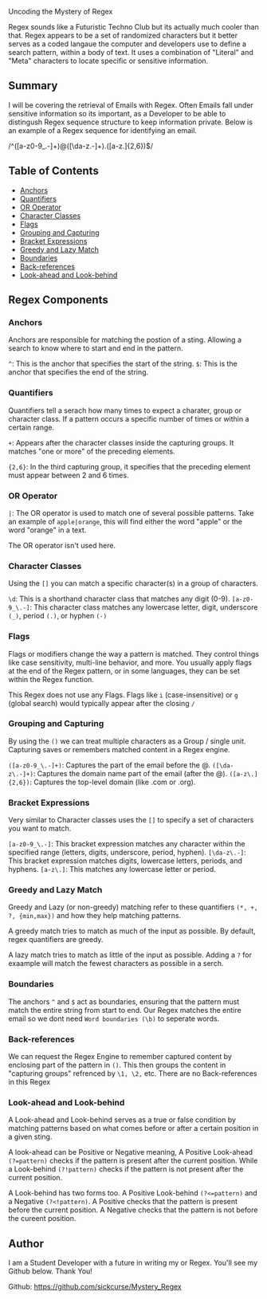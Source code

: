 Uncoding the Mystery of Regex 

Regex sounds like a Futuristic Techno Club but its actually much cooler than that. Regex appears to be a set of randomized characters but it better serves as a coded langaue the computer and developers use to define a search pattern, within a body of text. It uses a combination of "Literal" and "Meta" characters to locate specific or sensitive information.

## Summary

I will be covering the retrieval of Emails with Regex. Often Emails fall under sensitive information so its important, as a Developer to be able to distingush Regex sequence structure to keep information private. Below is an example of a Regex sequence for identifying an email.

/^([a-z0-9_\.-]+)@([\da-z\.-]+)\.([a-z\.]{2,6})$/

## Table of Contents

- [Anchors](#anchors)
- [Quantifiers](#quantifiers)
- [OR Operator](#or-operator)
- [Character Classes](#character-classes)
- [Flags](#flags)
- [Grouping and Capturing](#grouping-and-capturing)
- [Bracket Expressions](#bracket-expressions)
- [Greedy and Lazy Match](#greedy-and-lazy-match)
- [Boundaries](#boundaries)
- [Back-references](#back-references)
- [Look-ahead and Look-behind](#look-ahead-and-look-behind)

## Regex Components

### Anchors
Anchors are responsible for matching the postion of a sting. Allowing a search to know where to start and end in the pattern.

`^`: This is the anchor that specifies the start of the string.
`$`: This is the anchor that specifies the end of the string.

### Quantifiers
Quantifiers tell a serach how many times to expect a charater, group or character class. If a pattern occurs a specific number of times or within a certain range.

`+`: Appears after the character classes inside the capturing groups. It matches "one or more" of the preceding elements.

`{2,6}`: In the third capturing group, it specifies that the preceding element must appear between 2 and 6 times.

### OR Operator
`|`: The OR operator is used to match one of several possible patterns. Take an example of `apple|orange`, this will find either the word "apple" or the word "orange" in a text.

The OR operator isn't used here.

### Character Classes
Using the `[]` you can match a specific character(s) in a group of characters.

`\d`: This is a shorthand character class that matches any digit (0-9).
`[a-z0-9_\.-]`: This character class matches any lowercase letter, digit, underscore `(_)`, period `(.)`, or hyphen `(-)`

### Flags
Flags or modifiers change the way a pattern is matched. They control things like case sensitivity, multi-line behavior, and more. You usually apply flags at the end of the Regex pattern, or in some languages, they can be set within the Regex function.

This Regex does not use any Flags. Flags like `i` (case-insensitive) or `g` (global search) would typically appear after the closing `/`

### Grouping and Capturing
By using the `()` we can treat multiple characters as a Group / single unit. Capturing saves or remembers matched content in a Regex engine.

`([a-z0-9_\.-]+)`: Captures the part of the email before the @.
`([\da-z\.-]+)`: Captures the domain name part of the email (after the @).
`([a-z\.]{2,6})`: Captures the top-level domain (like .com or .org).

### Bracket Expressions
Very similar to Character classes uses the `[]` to specify a set of characters you want to match.

`[a-z0-9_\.-]`: This bracket expression matches any character within the specified range (letters, digits, underscore, period, hyphen).
`[\da-z\.-]`: This bracket expression matches digits, lowercase letters, periods, and hyphens.
`[a-z\.]`: This matches any lowercase letter or period.

### Greedy and Lazy Match
Greedy and Lazy (or non-greedy) matching refer to these quantifiers `(*, +, ?, {min,max})` and how they help matching patterns.

A greedy match tries to match as much of the input as possible. By default, regex quantifiers are greedy.

A lazy match tries to match as little of the input as possible. Adding a `?` for exaample will match the fewest characters as possible in a serch.

### Boundaries
The anchors `^` and `$` act as boundaries, ensuring that the pattern must match the entire string from start to end. Our Regex matches the entire email so we dont need `Word boundaries (\b)` to seperate words.

### Back-references
We can request the Regex Engine to remember captured content by enclosing part of the pattern in `()`. This then groups the content in "capturing groups" refrenced by `\1, \2,` etc. There are no Back-references in this Regex

### Look-ahead and Look-behind
A Look-ahead and Look-behind serves as a true or false condition by matching patterns based on what comes before or after a certain position in a given sting.

A look-ahead can be Positive or Negative meaning, A Positive Look-ahead `(?=pattern)` checks if the pattern is present after the current position. While a Look-behind `(?!pattern)` checks if the pattern is not present after the current position. 

A Look-behind has two forms too. A Positive Look-behind `(?<=pattern)` and a Negative `(?<!pattern)`. A Positive checks that the pattern is present before the current position. A Negative checks that the pattern is not before the cureent position.

## Author
I am a Student Developer with a future in writing my or Regex. You'll see my Github below. Thank You!

Github: https://github.com/sickcurse/Mystery_Regex